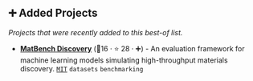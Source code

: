 ## ➕ Added Projects

_Projects that were recently added to this best-of list._

- <b><a href="https://github.com/janosh/matbench-discovery">MatBench Discovery</a></b> (🥈16 ·  ⭐ 28 · ➕) - An evaluation framework for machine learning models simulating high-throughput materials discovery. <code><a href="http://bit.ly/34MBwT8">MIT</a></code> <code>datasets</code> <code>benchmarking</code>

